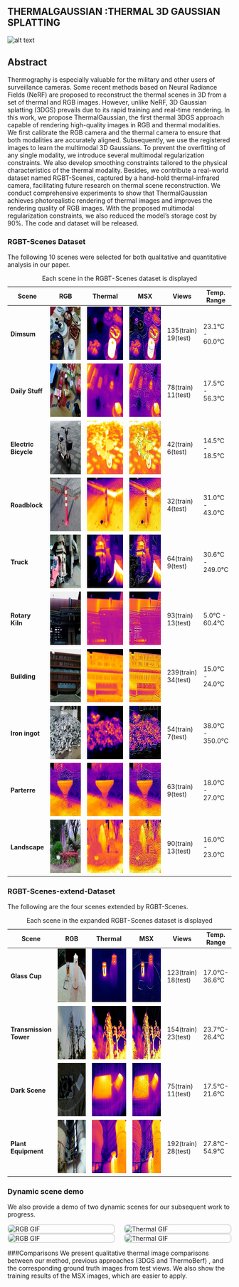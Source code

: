 ## THERMALGAUSSIAN :THERMAL 3D GAUSSIAN SPLATTING

![alt text](pipline.png)


## Abstract
Thermography is especially valuable for the military and other users of surveillance cameras. Some recent methods based on Neural Radiance Fields (NeRF) are
proposed to reconstruct the thermal scenes in 3D from a set of thermal and RGB images. However, unlike NeRF, 3D Gaussian splatting (3DGS) prevails due to its
rapid training and real-time rendering. In this work, we propose ThermalGaussian, the first thermal 3DGS approach capable of rendering high-quality images in
RGB and thermal modalities. We first calibrate the RGB camera and the thermal camera to ensure that both modalities are accurately aligned. Subsequently, we use the registered images to learn the multimodal 3D Gaussians. To prevent the overfitting of any single modality, we introduce several multimodal regularization
constraints. We also develop smoothing constraints tailored to the physical characteristics of the thermal modality. Besides, we contribute a real-world dataset
named RGBT-Scenes, captured by a hand-hold thermal-infrared camera, facilitating future research on thermal scene reconstruction. We conduct comprehensive experiments to show that ThermalGaussian achieves photorealistic rendering of thermal images and improves the rendering quality of RGB images. With the proposed multimodal regularization constraints, we also reduced the model’s storage cost by 90%. The code and dataset will be released.


### RGBT-Scenes Dataset
The following 10 scenes were selected for both qualitative and quantitative analysis in our paper.
<table>
        <colgroup>
                <col style="width: 12%;">
                <col style="width: 22%;">
                <col style="width: 22%;">
                <col style="width: 22%;">
                <col style="width: 10%;"> 
                <col style="width: 12%;"> 
        </colgroup>
        <caption>Each scene in the RGBT-Scenes dataset is displayed</caption>
        <thead>
            <tr>
                <th>Scene</th>
                <th>RGB</th>
                <th>Thermal</th>
                <th>MSX</th>
                <th>Views</th>
                <th class="temperature">Temp. Range</th>
            </tr>
        </thead>
        <tbody>
            <tr>
                <td><strong>Dimsum</strong></td>
                <td><img src="dataset/dimsum_rgb.jpg" alt="Dimsum RGB" width="160px" height="120px"></td>
                <td><img src="dataset/dimsum_thermal.jpg" alt="Dimsum Thermal" width="160px" height="120px"></td>
                <td><img src="dataset/dimsum_msx.jpg" alt="Dimsum MSX" width="160px" height="120px"></td>
                <td>135(train) 19(test)</td>
                <td class="temperature">23.1°C - 60.0°C</td>
            </tr>
            <tr>
                <td><strong>Daily Stuff</strong></td>
                <td><img src="dataset/DailyStuff_rgb.jpg" alt="Daily Stuff RGB" width="160px" height="120px"></td>
                <td><img src="dataset/DailyStuff_thermal.jpg" alt="Daily Stuff Thermal" width="160px" height="120px"></td>
                <td><img src="dataset/DailyStuff_msx.jpg" alt="Daily Stuff MSX" width="160px" height="120px"></td>
                <td>78(train) 11(test)</td>
                <td class="temperature">17.5°C - 56.3°C</td>
            </tr>
            <tr>
                <td><strong>Electric Bicycle</strong></td>
                <td><img src="dataset/electromobile_rgb.jpg" alt="Electric Bicycle RGB" width="160px" height="120px"></td>
                <td><img src="dataset/electromobile_thermal.jpg" alt="Electric Bicycle Thermal" width="160px" height="120px"></td>
                <td><img src="dataset/electromobile_msx.jpg" alt="Electric Bicycle MSX" width="160px" height="120px"></td>
                <td>42(train) 6(test)</td>
                <td class="temperature">14.5°C - 18.5°C</td>
            </tr>
            <tr>
                <td><strong>Roadblock</strong></td>
                <td><img src="dataset/roadblock_rgb.jpg" alt="Roadblock RGB" width="160px" height="120px"></td>
                <td><img src="dataset/roadblock_thermal.jpg" alt="Roadblock Thermal" width="160px" height="120px"></td>
                <td><img src="dataset/roadblock_msx.jpg" alt="Roadblock MSX" width="160px" height="120px"></td>
                <td>32(train) 4(test)</td>
                <td class="temperature">31.0°C - 43.0°C</td>
            </tr>
            <tr>
                <td><strong>Truck</strong></td>
                <td><img src="dataset/residue_truck_rgb.jpg" alt="Truck RGB" width="160px" height="120px"></td>
                <td><img src="dataset/residue_truck_thermal.jpg" alt="Truck Thermal" width="160px" height="120px"></td>
                <td><img src="dataset/residue_truck_msx.jpg" alt="Truck MSX" width="160px" height="120px"></td>
                <td>64(train) 9(test)</td>
                <td class="temperature">30.6°C - 249.0°C</td>
            </tr>
            <tr>
                <td><strong>Rotary Kiln</strong></td>
                <td><img src="dataset/Rotary_Kiln_rgb.jpg" alt="Rotary Kiln RGB" width="160px" height="120px"></td>
                <td><img src="dataset/Rotary_Kiln_thermal.jpg" alt="Rotary Kiln Thermal" width="160px" height="120px"></td>
                <td><img src="dataset/Rotary_Kiln_msx.jpg" alt="Rotary Kiln MSX" width="160px" height="120px"></td>
                <td>93(train) 13(test)</td>
                <td class="temperature">5.0°C - 60.4°C</td>
            </tr>
            <tr>
                <td><strong>Building</strong></td>
                <td><img src="dataset/building_rgb.jpg" alt="Building RGB" width="160px" height="120px"></td>
                <td><img src="dataset/building_thermal.jpg" alt="Building Thermal" width="160px" height="120px"></td>
                <td><img src="dataset/building_msx.jpg" alt="Building MSX" width="160px" height="120px"></td>
                <td>239(train) 34(test)</td>
                <td class="temperature">15.0°C - 24.0°C</td>
            </tr>
            <tr>
                <td><strong>Iron ingot</strong></td>
                <td><img src="dataset/iron_ingot_rgb.jpg" alt="Iron ingot RGB" width="160px" height="120px"></td>
                <td><img src="dataset/iron_ingot_thermal.jpg" alt="Iron ingot Thermal" width="160px" height="120px"></td>
                <td><img src="dataset/iron_ingot_msx.jpg" alt="Iron ingot MSX" width="160px" height="120px"></td>
                <td>54(train) 7(test)</td>
                <td class="temperature">38.0°C - 350.0°C</td>
            </tr>
            <tr>
                <td><strong>Parterre</strong></td>
                <td><img src="dataset/Parterre_msx.jpg" alt="Parterre RGB" width="160px" height="120px"></td>
                <td><img src="dataset/Parterre_thermal.jpg" alt="Parterre Thermal" width="160px" height="120px"></td>
                <td><img src="dataset/Parterre_msx.jpg" alt="Parterre MSX" width="160px" height="120px"></td>
                <td>63(train) 9(test)</td>
                <td class="temperature">18.0°C - 27.0°C</td>
            </tr>
            <tr>
                <td><strong>Landscape</strong></td>
                <td><img src="dataset/landscape_rgb.jpg" alt="Landscape RGB" width="160px" height="120px"></td>
                <td><img src="dataset/landscape_thermal.jpg" alt="Landscape Thermal" width="160px" height="120px"></td>
                <td><img src="dataset/landscape_msx.jpg" alt="Landscape MSX" width="160px" height="120px"></td>
                <td>90(train) 13(test)</td>
                <td class="temperature">16.0°C - 23.0°C</td>
            </tr>
        </tbody>
</table>
    



### RGBT-Scenes-extend-Dataset
The following are the four scenes extended by RGBT-Scenes.
<table>
        <colgroup>
                <col style="width: 12%;">
                <col style="width: 22%;">
                <col style="width: 22%;">
                <col style="width: 22%;">
                <col style="width: 10%;"> 
                <col style="width: 12%;"> 
        </colgroup>
        <caption>Each scene in the expanded RGBT-Scenes dataset is displayed</caption>
        <thead>
            <tr>
                <th>Scene</th>
                <th>RGB</th>
                <th>Thermal</th>
                <th>MSX</th>
                <th>Views</th>
                <th class="temperature">Temp. Range</th>
            </tr>
        </thead>
        <tbody>
            <tr>
                <td><strong>Glass Cup</strong></td>
                <td><img src="dataset/Cup_rgb.jpg" alt="Dimsum RGB" width="160px" height="120px"></td>
                <td><img src="dataset/Cup_thermal.jpg" alt="Dimsum Thermal" width="160px" height="120px"></td>
                <td><img src="dataset/Cup_msx.jpg" alt="Dimsum MSX" width="160px" height="120px"></td>
                <td>123(train) 18(test)</td>
                <td class="temperature">17.0°C- 36.6°C</td>
            </tr>
            <tr>
                <td><strong>Transmission Tower</strong></td>
                <td><img src="dataset/Tower_rgb.jpg" alt="Daily Stuff RGB" width="160px" height="120px"></td>
                <td><img src="dataset/Tower_thermal.jpg" alt="Daily Stuff Thermal" width="160px" height="120px"></td>
                <td><img src="dataset/Tower_msx.jpg" alt="Daily Stuff MSX" width="160px" height="120px"></td>
                <td>154(train) 23(test)</td>
                <td class="temperature">23.7°C- 26.4°C</td>
            </tr>
            <tr>
                <td><strong>Dark Scene</strong></td>
                <td><img src="dataset/Dark_rgb.jpg" alt="Electric Bicycle RGB" width="160px" height="120px"></td>
                <td><img src="dataset/Dark_thermal.jpg" alt="Electric Bicycle Thermal" width="160px" height="120px"></td>
                <td><img src="dataset/Dark_msx.jpg" alt="Electric Bicycle MSX" width="160px" height="120px"></td>
                <td>75(train) 11(test)</td>
                <td class="temperature">17.5°C- 21.6°C</td>
            </tr>
            <tr>
                <td><strong>Plant Equipment</strong></td>
                <td><img src="dataset/Plant_rgb.jpg" alt="Roadblock RGB" width="160px" height="120px"></td>
                <td><img src="dataset/Plant_thermal.jpg" alt="Roadblock Thermal" width="160px" height="120px"></td>
                <td><img src="dataset/Plant_msx.jpg" alt="Roadblock MSX" width="160px" height="120px"></td>
                <td>192(train) 28(test)</td>
                <td class="temperature">27.8°C- 54.9°C</td>
            </tr>
        </tbody>
</table>


### Dynamic scene demo
We also provide a demo of two  dynamic scenes for our subsequent work to progress.

<div class="container" style="display: flex; justify-content: center; gap: 20px;">
    <img src="dataset/hotwaterbag_rgb.gif" alt="RGB GIF" style="width: 320px; height: auto; border: 2px solid #ddd; border-radius: 8px;">
    <img src="dataset/hotwaterbag_thermal.gif" alt="Thermal GIF" style="width: 320px; height: auto; border: 2px solid #ddd; border-radius: 8px;">
</div>
<div class="container" style="display: flex; justify-content: center; gap: 20px;">
    <img src="dataset/pouroutwater_rgb.gif" alt="RGB GIF" style="width: 320px; height: auto; border: 2px solid #ddd; border-radius: 8px;">
    <img src="dataset/pouroutwater_thermal.gif" alt="Thermal GIF" style="width: 320px; height: auto; border: 2px solid #ddd; border-radius: 8px;">
</div>


###Comparisons
We present qualitative thermal image comparisons between our method, previous approaches (3DGS and ThermoBerf) , and the corresponding ground truth images from
test views. We also show the training results of the MSX images, which are easier to apply.
